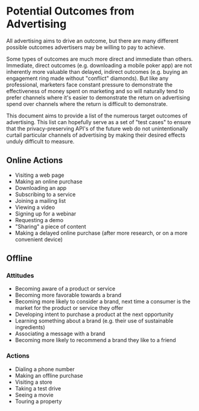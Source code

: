 # Potential Outcomes from Advertising

All advertising aims to drive an outcome, but there are many different possible outcomes advertisers may be 
willing to pay to achieve.
 
 Some types of outcomes are much more direct and immediate than others. Immediate, direct 
 outcomes (e.g. downloading a mobile poker app) are not inherently more valuable than delayed, indirect outcomes 
 (e.g. buying an engagement ring made without "conflict" diamonds). But like any professional,
 marketers face constant pressure to demonstrate the effectiveness of money spent on marketing and so will naturally
 tend to prefer channels where it's easier to demonstrate the return on advertising spend over channels where the return is difficult to demonstrate.
 
 This document aims to provide a list of the numerous target outcomes of advertising. This list can hopefully serve 
 as a set of "test cases" to ensure that the privacy-preserving API's of the future web do not unintentionally
 curtail particular channels of advertising by making their desired effects unduly difficult to measure.
 
## Online Actions
 
* Visiting a web page
* Making an online purchase
* Downloading an app
* Subscribing to a service
* Joining a mailing list
* Viewing a video
* Signing up for a webinar
* Requesting a demo
* "Sharing" a piece of content
* Making a delayed online purchase (after more research, or on a more convenient device)

## Offline

### Attitudes
* Becoming aware of a product or service
* Becoming more favorable towards a brand
* Becoming more likely to consider a brand, next time a consumer is the market for the product or service they offer
* Developing intent to purchase a product at the next opportunity
* Learning something about a brand (e.g. their use of sustainable ingredients)
* Associating a message with a brand
* Becoming more likely to recommend a brand they like to a friend

### Actions
* Dialing a phone number
* Making an offline purchase
* Visiting a store
* Taking a test drive
* Seeing a movie 
* Touring a property